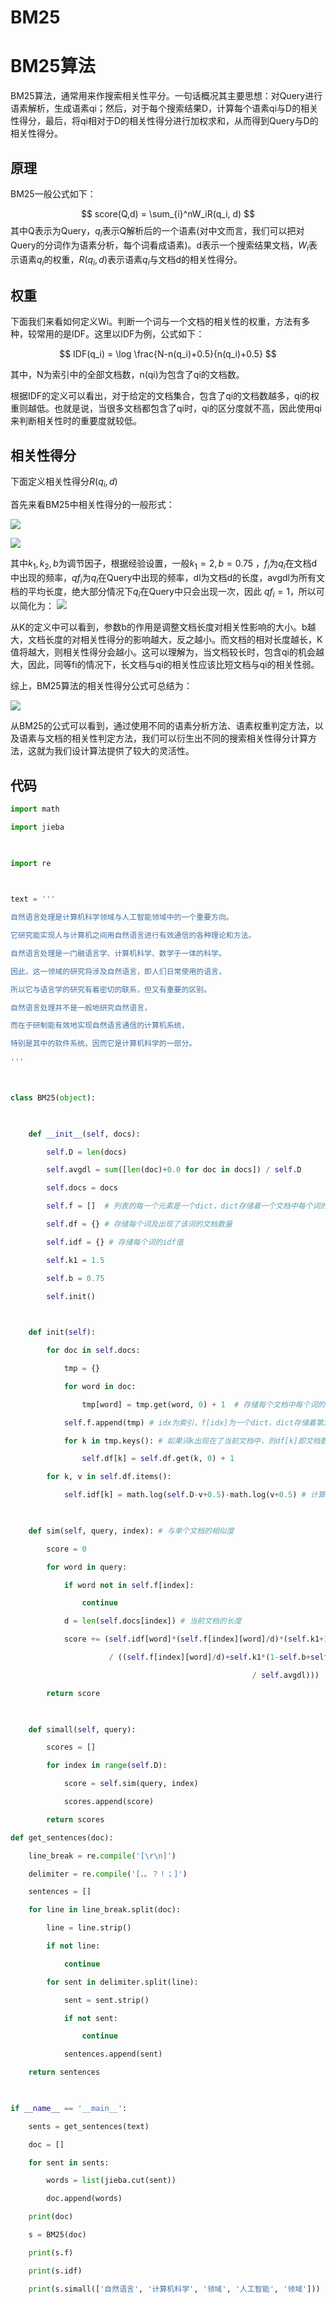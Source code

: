 # BM25



# BM25算法

BM25算法，通常用来作搜索相关性平分。一句话概况其主要思想：对Query进行语素解析，生成语素qi；然后，对于每个搜索结果D，计算每个语素qi与D的相关性得分，最后，将qi相对于D的相关性得分进行加权求和，从而得到Query与D的相关性得分。

  

## 原理

BM25一般公式如下：

$$
score(Q,d) = \sum_{i}^nW_iR(q_i, d)
$$
其中Q表示为Query，$q_i$表示Q解析后的一个语素(对中文而言，我们可以把对Query的分词作为语素分析，每个词看成语素)。d表示一个搜索结果文档，$W_i$表示语素$q_i$的权重，$R(q_i, d)$表示语素$q_i$与文档d的相关性得分。

## 权重
下面我们来看如何定义Wi。判断一个词与一个文档的相关性的权重，方法有多种，较常用的是IDF。这里以IDF为例，公式如下：

$$
IDF(q_i) = \log \frac{N-n(q_i)+0.5}{n(q_i)+0.5}
$$

其中，N为索引中的全部文档数，n(qi)为包含了qi的文档数。

根据IDF的定义可以看出，对于给定的文档集合，包含了qi的文档数越多，qi的权重则越低。也就是说，当很多文档都包含了qi时，qi的区分度就不高，因此使用qi来判断相关性时的重要度就较低。

## 相关性得分
下面定义相关性得分$R(q_i,d)$

首先来看BM25中相关性得分的一般形式：

![](https://cdn.jsdelivr.net/gh/vllbc/img4blog//image/Pasted%20image%2020220817131807.png)

![](https://cdn.jsdelivr.net/gh/vllbc/img4blog//image/Pasted%20image%2020220817131811.png)

其中$k_1, k_2, b$为调节因子，根据经验设置，一般$k_1=2,b=0.75$ ，$f_i$为$q_i$在文档d中出现的频率，$qf_i$为$q_i$在Query中出现的频率，dl为文档d的长度，avgdl为所有文档的平均长度，绝大部分情况下$q_i$在Query中只会出现一次，因此
$qf_i=1$，所以可以简化为：
![](https://cdn.jsdelivr.net/gh/vllbc/img4blog//image/Pasted%20image%2020220817132154.png)

从K的定义中可以看到，参数b的作用是调整文档长度对相关性影响的大小。b越大，文档长度的对相关性得分的影响越大，反之越小。而文档的相对长度越长，K值将越大，则相关性得分会越小。这可以理解为，当文档较长时，包含qi的机会越大，因此，同等fi的情况下，长文档与qi的相关性应该比短文档与qi的相关性弱。

综上，BM25算法的相关性得分公式可总结为：

![](https://cdn.jsdelivr.net/gh/vllbc/img4blog//image/Pasted%20image%2020220817132305.png)

从BM25的公式可以看到，通过使用不同的语素分析方法、语素权重判定方法，以及语素与文档的相关性判定方法，我们可以衍生出不同的搜索相关性得分计算方法，这就为我们设计算法提供了较大的灵活性。

## 代码
```python
import math

import jieba

  

import re

  

text = '''

自然语言处理是计算机科学领域与人工智能领域中的一个重要方向。

它研究能实现人与计算机之间用自然语言进行有效通信的各种理论和方法。

自然语言处理是一门融语言学、计算机科学、数学于一体的科学。

因此，这一领域的研究将涉及自然语言，即人们日常使用的语言，

所以它与语言学的研究有着密切的联系，但又有重要的区别。

自然语言处理并不是一般地研究自然语言，

而在于研制能有效地实现自然语言通信的计算机系统，

特别是其中的软件系统。因而它是计算机科学的一部分。

'''

  

class BM25(object):

  

    def __init__(self, docs):

        self.D = len(docs)

        self.avgdl = sum([len(doc)+0.0 for doc in docs]) / self.D

        self.docs = docs

        self.f = []  # 列表的每一个元素是一个dict，dict存储着一个文档中每个词的出现次数

        self.df = {} # 存储每个词及出现了该词的文档数量

        self.idf = {} # 存储每个词的idf值

        self.k1 = 1.5

        self.b = 0.75

        self.init()

  

    def init(self):

        for doc in self.docs:

            tmp = {}

            for word in doc:

                tmp[word] = tmp.get(word, 0) + 1  # 存储每个文档中每个词的出现次数

            self.f.append(tmp) # idx为索引，f[idx]为一个dict，dict存储着第idx+1个文档中每个词的出现次数,idx代表第几个文档。

            for k in tmp.keys(): # 如果词k出现在了当前文档中，则df[k]即文档数量加1

                self.df[k] = self.df.get(k, 0) + 1

        for k, v in self.df.items():

            self.idf[k] = math.log(self.D-v+0.5)-math.log(v+0.5) # 计算idf

  

    def sim(self, query, index): # 与单个文档的相似度

        score = 0

        for word in query:

            if word not in self.f[index]:

                continue

            d = len(self.docs[index]) # 当前文档的长度

            score += (self.idf[word]*(self.f[index][word]/d)*(self.k1+1)

                      / ((self.f[index][word]/d)+self.k1*(1-self.b+self.b*d

                                                      / self.avgdl)))

        return score

  

    def simall(self, query):

        scores = []

        for index in range(self.D):

            score = self.sim(query, index)

            scores.append(score)

        return scores

def get_sentences(doc):

    line_break = re.compile('[\r\n]')

    delimiter = re.compile('[，。？！；]')

    sentences = []

    for line in line_break.split(doc):

        line = line.strip()

        if not line:

            continue

        for sent in delimiter.split(line):

            sent = sent.strip()

            if not sent:

                continue

            sentences.append(sent)

    return sentences

  

if __name__ == '__main__':

    sents = get_sentences(text)

    doc = []

    for sent in sents:

        words = list(jieba.cut(sent))

        doc.append(words)

    print(doc)

    s = BM25(doc)

    print(s.f)

    print(s.idf)

    print(s.simall(['自然语言', '计算机科学', '领域', '人工智能', '领域']))
```
